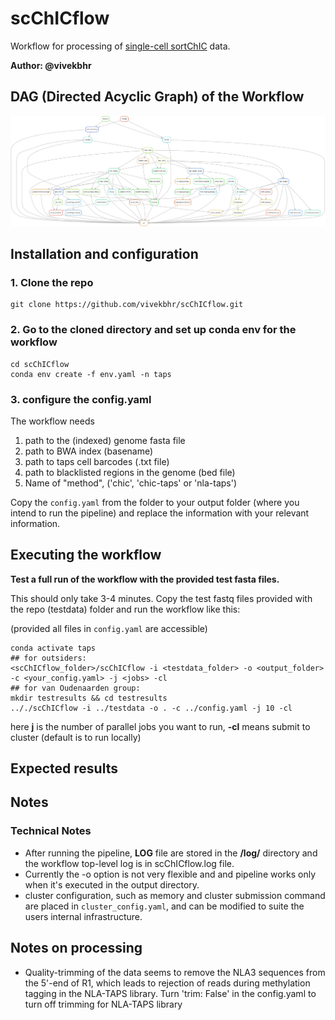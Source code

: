 # scChICflow

Workflow for processing of [single-cell sortChIC](https://www.ncbi.nlm.nih.gov/pmc/articles/PMC9925381/) data.

**Author: @vivekbhr**

## DAG (Directed Acyclic Graph) of the Workflow

![DAG](./dag.png)


## Installation and configuration

### 1. Clone the repo

```
git clone https://github.com/vivekbhr/scChICflow.git
```

### 2. Go to the cloned directory and set up conda env for the workflow

```
cd scChICflow
conda env create -f env.yaml -n taps
```

### 3. configure the config.yaml

The workflow needs
1) path to the (indexed) genome fasta file
2) path to BWA index (basename)
3) path to taps cell barcodes (.txt file)
4) path to blacklisted regions in the genome (bed file)
5) Name of "method", ('chic', 'chic-taps' or 'nla-taps')

Copy the `config.yaml` from the folder to your output folder (where you intend to run the pipeline) and replace the information with your relevant information.


## Executing the workflow 

**Test a full run of the workflow with the provided test fasta files.**

This should only take 3-4 minutes. Copy the test fastq files provided with the repo (testdata) folder and run the workflow like this:

(provided all files in `config.yaml` are accessible)

```
conda activate taps
## for outsiders:
<scChICflow_folder>/scChICflow -i <testdata_folder> -o <output_folder> -c <your_config.yaml> -j <jobs> -cl
## for van Oudenaarden group:
mkdir testresults && cd testresults
.././scChICflow -i ../testdata -o . -c ../config.yaml -j 10 -cl
```

here **j** is the number of parallel jobs you want to run, **-cl** means submit to cluster (default is to run locally)

## Expected results



## Notes

### Technical Notes
  - After running the pipeline, **LOG** file are stored in the **<output>/log/** directory and the workflow top-level log is in scChICflow.log file.
  - Currently the -o option is not very flexible and and pipeline works only when it's executed in the output directory.
  - cluster configuration, such as memory and cluster submission command are placed in `cluster_config.yaml`, and can be modified to suite the users internal infrastructure.

## Notes on processing
  - Quality-trimming of the data seems to remove the NLA3 sequences from the 5'-end of R1, which leads to
    rejection of reads during methylation tagging in the NLA-TAPS library. Turn 'trim: False' in the config.yaml to
    turn off trimming for NLA-TAPS library
